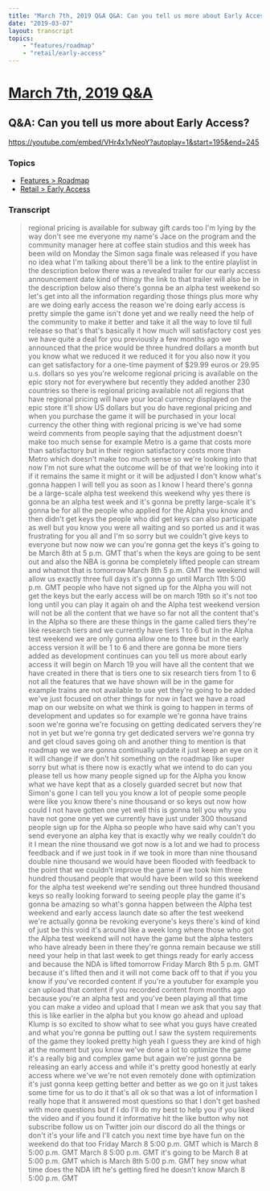 ```yaml
---
title: "March 7th, 2019 Q&A Q&A: Can you tell us more about Early Access?"
date: "2019-03-07"
layout: transcript
topics:
    - "features/roadmap"
    - "retail/early-access"
---
```

# [March 7th, 2019 Q&A](../2019-03-07.md)
## Q&A: Can you tell us more about Early Access?
https://youtube.com/embed/VHr4x1vNeoY?autoplay=1&start=195&end=245

### Topics
* [Features > Roadmap](../topics/features/roadmap.md)
* [Retail > Early Access](../topics/retail/early-access.md)

### Transcript

> regional pricing is available for subway gift cards too I'm lying by the way don't see me everyone my name's Jace on the program and the community manager here at coffee stain studios and this week has been wild on Monday the Simon saga finale was released if you have no idea what I'm talking about there'll be a link to the entire playlist in the description below there was a revealed trailer for our early access announcement date kind of thingy the link to that trailer will also be in the description below also there's gonna be an alpha test weekend so let's get into all the information regarding those things plus more why are we doing early access the reason we're doing early access is pretty simple the game isn't done yet and we really need the help of the community to make it better and take it all the way to love til full release so that's that's basically it how much will satisfactory cost yes we have quite a deal for you previously a few months ago we announced that the price would be three hundred dollars a month but you know what we reduced it we reduced it for you also now it you can get satisfactory for a one-time payment of $29.99 euros or 29.95 u.s. dollars so yes you're welcome regional pricing is available on the epic story not for everywhere but recently they added another 230 countries so there is regional pricing available not all regions that have regional pricing will have your local currency displayed on the epic store it'll show US dollars but you do have regional pricing and when you purchase the game it will be purchased in your local currency the other thing with regional pricing is we've had some weird comments from people saying that the adjustment doesn't make too much sense for example Metro is a game that costs more than satisfactory but in their region satisfactory costs more than Metro which doesn't make too much sense so we're looking into that now I'm not sure what the outcome will be of that we're looking into it if it remains the same it might or it will be adjusted I don't know what's gonna happen I will tell you as soon as I know I heard there's gonna be a large-scale alpha test weekend this weekend why yes there is gonna be an alpha test week and it's gonna be pretty large-scale it's gonna be for all the people who applied for the Alpha you know and then didn't get keys the people who did get keys can also participate as well but you know you were all waiting and so ported us and it was frustrating for you all and I'm so sorry but we couldn't give keys to everyone but now now we can you're gonna get the keys it's going to be March 8th at 5 p.m. GMT that's when the keys are going to be sent out and also the NBA is gonna be completely lifted people can stream and whatnot that is tomorrow March 8th 5 p.m. GMT the weekend will allow us exactly three full days it's gonna go until March 11th 5:00 p.m. GMT people who have not signed up for the Alpha you will not get the keys but the early access will be on march 19th so it's not too long until you can play it again oh and the Alpha test weekend version will not be all the content that we have so far not all the content that's in the Alpha so there are these things in the game called tiers they're like research tiers and we currently have tiers 1 to 6 but in the Alpha test weekend we are only gonna allow one to three but in the early access version it will be 1 to 6 and there are gonna be more tiers added as development continues can you tell us more about early access it will begin on March 19 you will have all the content that we have created in there that is tiers one to six research tiers from 1 to 6 not all the features that we have shown will be in the game for example trains are not available to use yet they're going to be added we've just focused on other things for now in fact we have a road map on our website on what we think is going to happen in terms of development and updates so for example we're gonna have trains soon we're gonna we're focusing on getting dedicated servers they're not in yet but we're gonna try get dedicated servers we're gonna try and get cloud saves going oh and another thing to mention is that roadmap we we are gonna continually update it just keep an eye on it it will change if we don't hit something on the roadmap like super sorry but what is there now is exactly what we intend to do can you please tell us how many people signed up for the Alpha you know what we have kept that as a closely guarded secret but now that Simon's gone I can tell you you know a lot of people some people were like you know there's nine thousand or so keys out now how could I not have gotten one yet well this is gonna tell you why you have not gone one yet we currently have just under 300 thousand people sign up for the Alpha so people who have said why can't you send everyone an alpha key that is exactly why we really couldn't do it I mean the nine thousand we got now is a lot and we had to process feedback and if we just took in if we took in more than nine thousand double nine thousand we would have been flooded with feedback to the point that we couldn't improve the game if we took him three hundred thousand people that would have been wild so this weekend for the alpha test weekend we're sending out three hundred thousand keys so really looking forward to seeing people play the game it's gonna be amazing so what's gonna happen between the Alpha test weekend and early access launch date so after the test weekend we're actually gonna be revoking everyone's keys there's kind of kind of just be this void it's around like a week long where those who got the Alpha test weekend will not have the game but the alpha testers who have already been in there they're gonna remain because we still need your help in that last week to get things ready for early access and because the NDA is lifted tomorrow Friday March 8th 5 p.m. GMT because it's lifted then and it will not come back off to that if you you know if you've recorded content if you're a youtuber for example you can upload that content if you recorded content from months ago because you're an alpha test and you've been playing all that time you can make a video and upload that I mean we ask that you say that this is like earlier in the alpha but you know go ahead and upload Klump is so excited to show what to see what you guys have created and what you're gonna be putting out I saw the system requirements of the game they looked pretty high yeah I guess they are kind of high at the moment but you know we've done a lot to optimize the game it's a really big and complex game but again we're just gonna be releasing an early access and while it's pretty good honestly at early access where we've we're not even remotely done with optimization it's just gonna keep getting better and better as we go on it just takes some time for us to do it that's all ok so that was a lot of information I really hope that it answered most questions so that I don't get bashed with more questions but if I do I'll do my best to help you if you liked the video and if you found it informative hit the like button why not subscribe follow us on Twitter join our discord do all the things or don't it's your life and I'll catch you next time bye have fun on the weekend do that too Friday March 8 5:00 p.m. GMT which is March 8 5:00 p.m. GMT March 8 5:00 p.m. GMT it's going to be March 8 at 5:00 p.m. GMT which is March 8th 5:00 p.m. GMT hey snow what time does the NDA lift he's getting fired he doesn't know March 8 5:00 p.m. GMT
